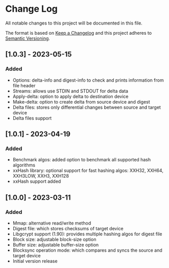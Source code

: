 
# Change Log
All notable changes to this project will be documented in this file.
 
The format is based on [Keep a Changelog](http://keepachangelog.com/)
and this project adheres to [Semantic Versioning](http://semver.org/).
 
## [1.0.3] - 2023-05-15
### Added
- Options: delta-info and digest-info to check and prints information from file header
- Streams: allows use STDIN and STDOUT for delta data
- Apply-delta: option to apply delta to destination device
- Make-delta: option to create delta from source device and digest
- Delta files: stores only differential changes between source and target device
- Delta files support

 
## [1.0.1] - 2023-04-19
### Added
- Benchmark algos: added option to benchmark all supported hash algorithms
- xxHash library: optional support for fast hashing algos: XXH32, XXH64, XXH3LOW, XXH3, XXH128
- xxHash support added


## [1.0.0] - 2023-03-11
### Added
- Mmap: alternative read/write method
- Digest file: which stores checksums of target device
- Libgcrypt support (1.90): provides multiple hashing algos for digest file
- Block size: adjustable block-size option
- Buffer size: adjustable buffer-size option
- Blocksync operation mode: which compares and syncs the source and target device
- Initial version release
